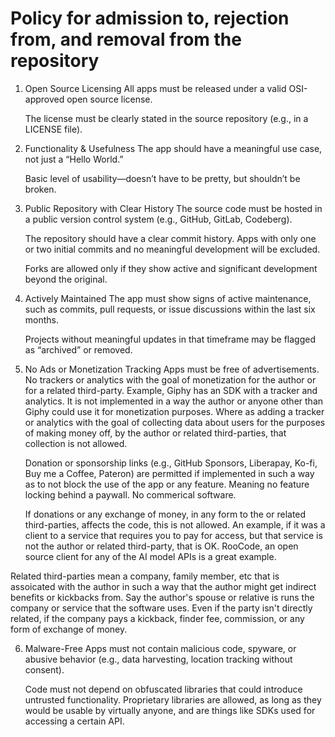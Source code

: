 # Policy for admission to, rejection from, and removal from the repository

1. Open Source Licensing
    All apps must be released under a valid OSI-approved open source license.

    The license must be clearly stated in the source repository (e.g., in a LICENSE file).

2. Functionality & Usefulness
    The app should have a meaningful use case, not just a “Hello World.”

    Basic level of usability—doesn’t have to be pretty, but shouldn’t be broken.

3. Public Repository with Clear History
    The source code must be hosted in a public version control system (e.g., GitHub, GitLab, Codeberg).

    The repository should have a clear commit history. Apps with only one or two initial commits and no meaningful development will be excluded.

    Forks are allowed only if they show active and significant development beyond the original.

4. Actively Maintained
    The app must show signs of active maintenance, such as commits, pull requests, or issue discussions within the last six months.

    Projects without meaningful updates in that timeframe may be flagged as “archived” or removed.

5. No Ads or Monetization Tracking
    Apps must be free of advertisements. No trackers or analytics with the goal of monetization for the author or for a related third-party. Example, Giphy has an SDK with a tracker and analytics. It is not implemented in a way the author or anyone other than Giphy could use it for monetization purposes. Where as adding a tracker or analytics with the goal of collecting data about users for the purposes of making money off, by the author or related third-parties, that collection is not allowed.

    Donation or sponsorship links (e.g., GitHub Sponsors, Liberapay, Ko-fi, Buy me a Coffee, Pateron) are permitted if implemented in such a way as to not block the use of the app or any feature. Meaning no feature locking behind a paywall. No commerical software.

    If donations or any exchange of money, in any form to the or related third-parties, affects the code, this is not allowed. An example, if it was a client to a service that requires you to pay for access, but that service is not the author or related third-party, that is OK. RooCode, an open source client for any of the AI model APIs is a great example.

Related third-parties mean a company, family member, etc that is assoicated with the author in such a way that the author might get indirect benefits or kickbacks from. Say the author's spouse or relative is runs the company or service that the software uses. Even if the party isn't directly related, if the company pays a kickback, finder fee, commission, or any form of exchange of money.

6. Malware-Free
    Apps must not contain malicious code, spyware, or abusive behavior (e.g., data harvesting, location tracking without consent).

    Code must not depend on obfuscated libraries that could introduce untrusted functionality. Proprietary libraries are allowed, as long as they would be usable by virtually anyone, and are things like SDKs used for accessing a certain API.
